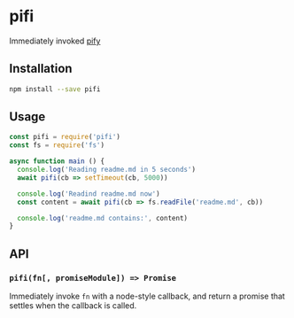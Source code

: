 # pifi

Immediately invoked [pify](https://github.com/sindresorhus/pify)

## Installation

```sh
npm install --save pifi
```

## Usage

```js
const pifi = require('pifi')
const fs = require('fs')

async function main () {
  console.log('Reading readme.md in 5 seconds')
  await pifi(cb => setTimeout(cb, 5000))

  console.log('Readind readme.md now')
  const content = await pifi(cb => fs.readFile('readme.md', cb))

  console.log('readme.md contains:', content)
}
```

## API

### `pifi(fn[, promiseModule]) => Promise`

Immediately invoke `fn` with a node-style callback, and return a promise that settles when the callback is called.
